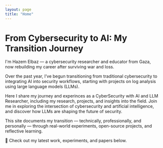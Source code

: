 ```yaml
---
layout: page
title: "Home"
---
```

# From Cybersecurity to AI: My Transition Journey

I'm Hazem Elbaz — a cybersecurity researcher and educator from Gaza, now rebuilding my career after surviving war and loss.

Over the past year, I’ve begun transitioning from traditional cybersecurity to integrating AI into security workflows, starting with projects on log analysis using large language models (LLMs).


Here I share my journey and experinces as a CyberSecurity with AI and LLM Researcher, including my research, projects, and insights into the field. Join me in exploring the intersection of cybersecurity and artificial intelligence, and discover how LLMs are shaping the future of security.

This site documents my transition — technically, professionally, and personally — through real-world experiments, open-source projects, and reflective learning.


🔗 Check out my latest work, experiments, and papers below.




